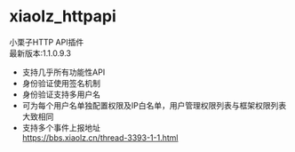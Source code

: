# xiaolz_httpapi
小栗子HTTP API插件<br>
最新版本:1.1.0.9.3<br>
* 支持几乎所有功能性API<br>
* 身份验证使用签名机制<br>
* 身份验证支持多用户名<br>
* 可为每个用户名单独配置权限及IP白名单，用户管理权限列表与框架权限列表大致相同<br>
* 支持多个事件上报地址<br>
https://bbs.xiaolz.cn/thread-3393-1-1.html
